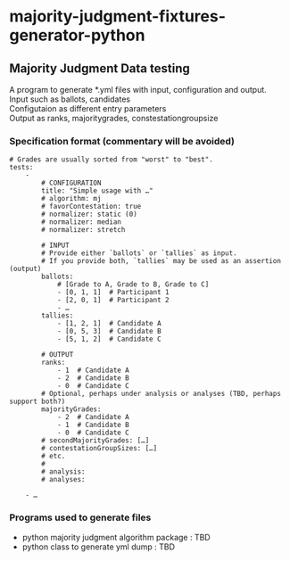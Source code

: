 # majority-judgment-fixtures-generator-python

## Majority Judgment Data testing
A program to generate *.yml files with input, configuration and output.  
Input such as ballots, candidates  
Configutaion as different entry parameters  
Output as ranks, majoritygrades, constestationgroupsize  


### Specification format (commentary will be avoided)

```
# Grades are usually sorted from "worst" to "best".
tests:
    -
        # CONFIGURATION
        title: "Simple usage with …"
        # algorithm: mj
        # favorContestation: true
        # normalizer: static (0)
        # normalizer: median
        # normalizer: stretch
        
        # INPUT
        # Provide either `ballots` or `tallies` as input.
        # If you provide both, `tallies` may be used as an assertion (output)
        ballots:
            # [Grade to A, Grade to B, Grade to C]
            - [0, 1, 1]  # Participant 1
            - [2, 0, 1]  # Participant 2
            - …
        tallies:
            - [1, 2, 1]  # Candidate A
            - [0, 5, 3]  # Candidate B
            - [5, 1, 2]  # Candidate C
        
        # OUTPUT
        ranks:
            - 1  # Candidate A
            - 2  # Candidate B
            - 0  # Candidate C
        # Optional, perhaps under analysis or analyses (TBD, perhaps support both?)
        majorityGrades:
            - 2  # Candidate A
            - 1  # Candidate B
            - 0  # Candidate C
        # secondMajorityGrades: […]
        # contestationGroupSizes: […]
        # etc.
        # 
        # analysis: 
        # analyses:
    
    - …
```
	
### Programs used to generate files
- python majority judgment algorithm package : TBD
- python class to generate yml dump : TBD

